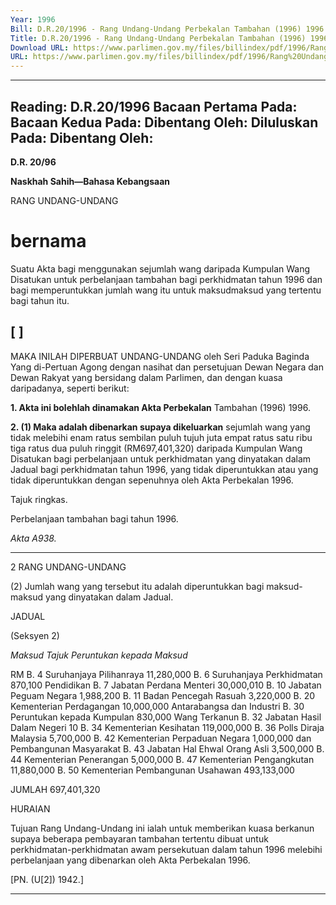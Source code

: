 ```yaml
---
Year: 1996
Bill: D.R.20/1996 - Rang Undang-Undang Perbekalan Tambahan (1996) 1996 (Lulus)
Title: D.R.20/1996 - Rang Undang-Undang Perbekalan Tambahan (1996) 1996 (Lulus)
Download URL: https://www.parlimen.gov.my/files/billindex/pdf/1996/Rang%20Undang-Undang%20DR%2020.pdf
URL: https://www.parlimen.gov.my/files/billindex/pdf/1996/Rang%20Undang-Undang%20DR%2020.pdf
---
```

---
Reading:
D.R.20/1996
Bacaan Pertama Pada:
Bacaan Kedua Pada:
Dibentang Oleh:
Diluluskan Pada:
Dibentang Oleh:
---

**D.R. 20/96**

**Naskhah Sahih—Bahasa Kebangsaan**

RANG UNDANG-UNDANG

# bernama

Suatu Akta bagi menggunakan sejumlah wang daripada
Kumpulan Wang Disatukan untuk perbelanjaan
tambahan bagi perkhidmatan tahun 1996 dan bagi
memperuntukkan jumlah wang itu untuk maksudmaksud yang tertentu bagi tahun itu.

## [ ]

MAKA INILAH DIPERBUAT UNDANG-UNDANG
oleh Seri Paduka Baginda Yang di-Pertuan Agong dengan
nasihat dan persetujuan Dewan Negara dan Dewan Rakyat
yang bersidang dalam Parlimen, dan dengan kuasa
daripadanya, seperti berikut:

**1. Akta ini bolehlah dinamakan Akta Perbekalan**
Tambahan (1996) 1996.

**2. (1) Maka adalah dibenarkan supaya dikeluarkan**
sejumlah wang yang tidak melebihi enam ratus sembilan
puluh tujuh juta empat ratus satu ribu tiga ratus dua
puluh ringgit (RM697,401,320) daripada Kumpulan Wang
Disatukan bagi perbelanjaan untuk perkhidmatan yang
dinyatakan dalam Jadual bagi perkhidmatan tahun 1996,
yang tidak diperuntukkan atau yang tidak diperuntukkan
dengan sepenuhnya oleh Akta Perbekalan 1996.


Tajuk
ringkas.

Perbelanjaan
tambahan bagi
tahun 1996.

_Akta A938._


-----

2 RANG UNDANG-UNDANG

(2) Jumlah wang yang tersebut itu adalah
diperuntukkan bagi maksud-maksud yang dinyatakan
dalam Jadual.

JADUAL

(Seksyen 2)

_Maksud_ _Tajuk_ _Peruntukan_
_kepada Maksud_

RM
B. 4 Suruhanjaya Pilihanraya 11,280,000
B. 6 Suruhanjaya Perkhidmatan 870,100
Pendidikan
B. 7 Jabatan Perdana Menteri 30,000,010
B. 10 Jabatan Peguam Negara 1,988,200
B. 11 Badan Pencegah Rasuah 3,220,000
B. 20 Kementerian Perdagangan 10,000,000
Antarabangsa dan Industri
B. 30 Peruntukan kepada Kumpulan 830,000
Wang Terkanun
B. 32 Jabatan Hasil Dalam Negeri 10
B. 34 Kementerian Kesihatan 119,000,000
B. 36 Polls Diraja Malaysia 5,700,000
B. 42 Kementerian Perpaduan Negara 1,000,000
dan Pembangunan Masyarakat
B. 43 Jabatan Hal Ehwal Orang Asli 3,500,000
B. 44 Kementerian Penerangan 5,000,000
B. 47 Kementerian Pengangkutan 11,880,000
B. 50 Kementerian Pembangunan Usahawan 493,133,000

JUMLAH 697,401,320

HURAIAN

Tujuan Rang Undang-Undang ini ialah untuk memberikan kuasa
berkanun supaya beberapa pembayaran tambahan tertentu dibuat
untuk perkhidmatan-perkhidmatan awam persekutuan dalam tahun
1996 melebihi perbelanjaan yang dibenarkan oleh Akta Perbekalan
1996.

[PN. (U[2]) 1942.]


-----

